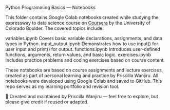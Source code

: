Python Programming Basics — Notebooks

This folder contains Google Colab notebooks created while studying the expressway to data science course on [Coursera](https://www.coursera.org/) by the University of Colorado Boulder.
The covered topics include:

variables.ipynb  Covers basic variable declarations, assignments, and data types in Python. 
input_output.ipynb  Demonstrates how to use input() for user input and print() for output. 
functions.ipynb Introduces user-defined functions, arguments, return values, and basic logic. 
exercises.ipynb Includes practice problems and coding exercises based on course content. 

These notebooks are based on course assignments and lecture exercises, created as part of personal learning and practice by Priscilla Wanjiru.
 All notebooks were developed using Google Colab and saved to GitHub.
This repo serves as  my learning portfolio and revision tool.

👤 Created and maintained by Priscilla Wanjiru — feel free to explore, but please give credit if reused or adapted.
